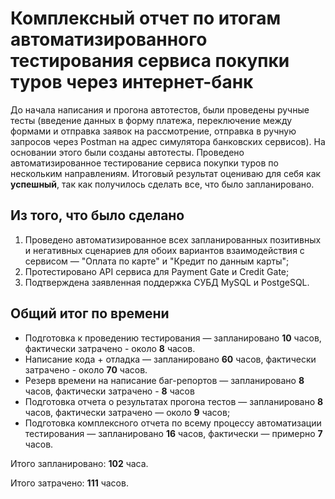 # Комплексный отчет по итогам автоматизированного тестирования сервиса покупки туров через интернет-банк

До начала написания и прогона автотестов, были проведены ручные тесты (введение данных в форму платежа, переключение между формами и отправка заявок на рассмотрение, отправка в ручную запросов через Postman на адрес симулятора банковских сервисов). На основании этого были созданы автотесты. 
Проведено автоматизированное тестирование сервиса покупки туров по нескольким направлениям. Итоговый результат оцениваю для себя как **успешный**, так как получилось сделать все, 
что было запланировано.

## Из того, что было сделано

1. Проведено автоматизированное всех запланированных позитивных и негативных сценариев для обоих вариантов взаимодействия с сервисом — "Оплата по карте" и "Кредит по данным карты";
2. Протестировано API сервиса для Payment Gate и Credit Gate;
3. Подтверждена заявленная поддержка СУБД MySQL и PostgeSQL.


## Общий итог по времени

- Подготовка к проведению тестирования — запланировано **10** часов, фактически затрачено - около **8** часов.
- Написание кода + отладка — запланировано **60** часов, фактически затрачено - около **70** часов.
- Резерв времени на написание баг-репортов — запланировано **8** часов, фактически затрачено - **8** часов
- Подготовка отчета о результатах прогона тестов — запланировано **8** часов,  фактически затрачено — около **9** часов;
- Подготовка комплексного отчета по всему процессу автоматизации тестирования — запланировано **16** часов, фактически — примерно **7** часов.

Итого запланировано: **102** часа.

Итого затрачено: **111** часов.
